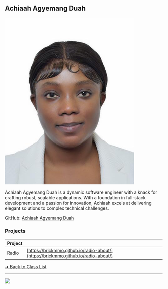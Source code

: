<style>@import url("//readme.codeadam.ca/readme.css");</style>

## Achiaah Agyemang Duah

![Achiaah Agyemang Duah](images/Achiaah.jpg)

Achiaah Agyemang Duah is a dynamic software engineer with a knack for crafting robust, scalable applications. With a foundation in full-stack development and a passion for innovation, Achiaah excels at delivering elegant solutions to complex technical challenges.

 
GitHub: [Achiaah Agyemang Duah](https://github.com/codeagyemangduahh)  

### Projects

| Project | |
| - | - |
| Radio | [https://brickmmo.github.io/radio-about/](https://brickmmo.github.io/radio-about/) |

[&#10132; Back to Class List](/)

---

<a href="https://brickmmo.com">
<img src="https://brickmmo.com/images/brickmmo-logo-horizontal.jpg" width="100">
</a>
